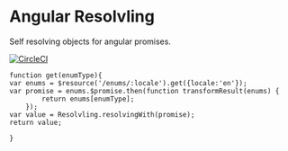 # Angular Resolvling

Self resolving objects for angular promises.

[![CircleCI](https://circleci.com/gh/burka/resolvling/tree/master.svg?style=shield)](https://circleci.com/gh/burka/resolvling/tree/master)


````
function get(enumType){
var enums = $resource('/enums/:locale').get({locale:'en'});
var promise = enums.$promise.then(function transformResult(enums) {
		return enums[enumType];
	});
var value = Resolvling.resolvingWith(promise);
return value;
	
}
````